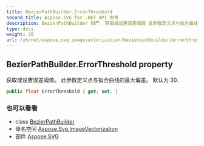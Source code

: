 ```yaml
---
title: BezierPathBuilder.ErrorThreshold
second_title: Aspose.SVG for .NET API 参考
description: BezierPathBuilder 财产. 获取或设置误差阈值 此参数定义点与拟合曲线的最大偏差 默认为 30.
type: docs
weight: 20
url: /zh/net/aspose.svg.imagevectorization/bezierpathbuilder/errorthreshold/
---
```

## BezierPathBuilder.ErrorThreshold property

获取或设置误差阈值。 此参数定义点与拟合曲线的最大偏差。 默认为 30.

```csharp
public float ErrorThreshold { get; set; }
```

### 也可以看看

* class [BezierPathBuilder](../)
* 命名空间 [Aspose.Svg.ImageVectorization](../../bezierpathbuilder/)
* 部件 [Aspose.SVG](../../../)


